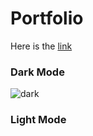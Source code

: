 <h1>Portfolio</h1>

Here is the [link](https://charyyev2000.github.io/Music-App/)

<h3>Dark Mode</h3>

![dark](https://user-images.githubusercontent.com/83901431/140963719-d2bdf89b-1ac5-4d54-a07e-9a8abe67dd51.jpg)


<h3>Light Mode</h3>

